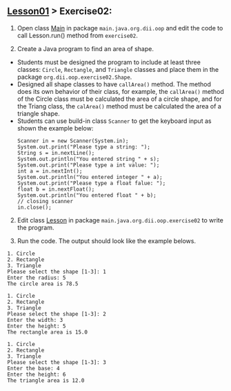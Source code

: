 ## [Lesson01](../readme.md) > Exercise02: 

1. Open class [Main](../src/main/java/org/dii/oop/Main.java) in package `main.java.org.dii.oop` and edit the code to call Lesson.run() method from `exercise02`.


2. Create a Java program to find an area of shape.
* Students must be designed the program to include at least three classes: `Circle`, `Rectangle`, and `Triangle` classes and place them in the package `org.dii.oop.exercise02.Shape`.
* Designed all shape classes to have `callArea()` method. The method does its own behavior of their class, for example, the `callArea()` method of the Circle class must be calculated the area of a circle shape, and for the Triang class, the `calArea()` method must be calculated the area of a triangle shape.
* Students can use build-in class `Scanner` to get the keyboard input as shown the example below:
  ```
  Scanner in = new Scanner(System.in);
  System.out.print("Please type a string: ");
  String s = in.nextLine();
  System.out.println("You entered string " + s);
  System.out.print("Please type a int value: ");
  int a = in.nextInt();
  System.out.println("You entered integer " + a);
  System.out.print("Please type a float falue: ");
  float b = in.nextFloat();
  System.out.println("You entered float " + b);
  // closing scanner
  in.close();
  ```


2. Edit class  [Lesson](../src/main/java/org/dii/oop/exercise02/Lesson.java) in package `main.java.org.dii.oop.exercise02` to write the program.


3. Run the code. The output should look like the example belows.
```
1. Circle
2. Rectangle
3. Triangle
Please select the shape [1-3]: 1
Enter the radius: 5
The circle area is 78.5
```
```
1. Circle
2. Rectangle
3. Triangle
Please select the shape [1-3]: 2
Enter the width: 3
Enter the height: 5
The rectangle area is 15.0
```
```
1. Circle
2. Rectangle
3. Triangle
Please select the shape [1-3]: 3
Enter the base: 4
Enter the height: 6
The triangle area is 12.0
```